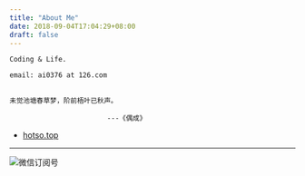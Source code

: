 ```yaml
---
title: "About Me"
date: 2018-09-04T17:04:29+08:00
draft: false
---
```


```
Coding & Life.

email: ai0376 at 126.com


未觉池塘春草梦，阶前梧叶已秋声。

                        ---《偶成》
```

* [hotso.top](http://hotso.top/)


---
![微信订阅号](/reward/dyh.jpg)
